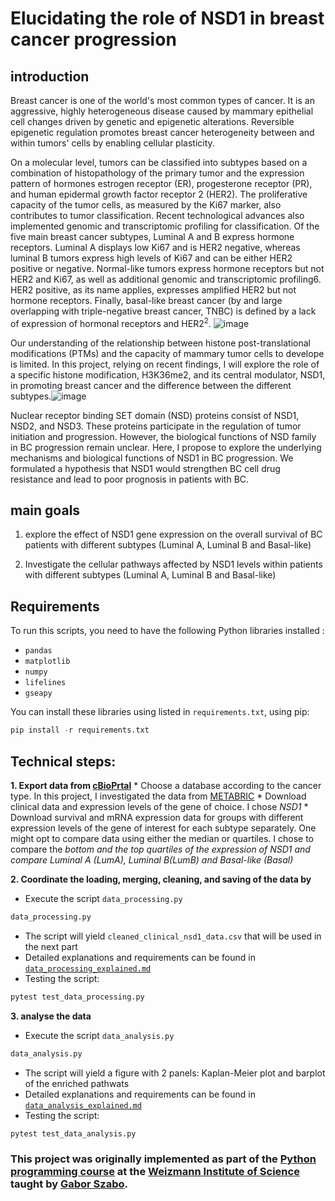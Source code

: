# Elucidating the role of NSD1  in breast cancer  progression

##  introduction
Breast cancer is one of the world's most common types of cancer. It is an aggressive, highly heterogeneous disease caused by mammary epithelial cell changes driven by genetic and epigenetic alterations. Reversible epigenetic regulation promotes breast cancer heterogeneity between and within tumors' cells by enabling cellular plasticity. 

On a molecular level, tumors can be classified into subtypes based on a combination of histopathology of the primary tumor and the expression pattern of hormones estrogen receptor (ER), progesterone receptor (PR), and human epidermal growth factor receptor 2 (HER2). The proliferative capacity of the tumor cells, as measured by the Ki67 marker, also contributes to tumor classification. Recent technological advances also implemented genomic and transcriptomic profiling for classification. Of the five main breast cancer subtypes, Luminal A and B express hormone receptors. Luminal A displays low Ki67 and is HER2 negative, whereas luminal B tumors express high levels of Ki67 and can be either HER2 positive or negative. Normal-like tumors express hormone receptors but not HER2 and Ki67, as well as additional genomic and transcriptomic profiling6. HER2 positive, as its name applies, expresses amplified HER2 but not hormone receptors. Finally, basal-like breast cancer (by and large overlapping with triple-negative breast cancer, TNBC) is defined by a lack of expression of hormonal receptors and HER2<sup>2</sup>.
![image](https://github.com/roisiegelman/Project/assets/166688546/e3e723d3-6f10-4aa7-87ad-461efc3558ea)

Our understanding of the relationship between histone post-translational modifications (PTMs) and the capacity of mammary tumor cells to develope is limited. In this project, relying on recent findings, I will explore the role of a specific histone modification, H3K36me2, and its central modulator, NSD1, in promoting breast cancer and the difference between the different subtypes.![image](https://github.com/roisiegelman/Project/assets/166688546/898795ce-b799-4cec-89cc-2ca37f4a3c0b)

Nuclear receptor binding SET domain (NSD) proteins consist of NSD1, NSD2, and NSD3. These proteins participate in the regulation of tumor initiation and progression. However, the biological functions of NSD family  in BC progression remain unclear. 
Here, I propose to explore the underlying mechanisms and biological functions of NSD1 in BC progression. We formulated a hypothesis that NSD1 would strengthen BC cell drug resistance and lead to poor prognosis in patients with BC.

##  main goals

1.  explore the effect of NSD1 gene expression on the overall survival of BC patients with different subtypes (Luminal A, Luminal B and Basal-like)
  
2. Investigate the cellular pathways affected by NSD1 levels within patients with different subtypes (Luminal A, Luminal B and Basal-like)   

## Requirements
To run this scripts, you need to have the following Python libraries installed :

- `pandas`
- `matplotlib`
- `numpy`
- `lifelines`
- `gseapy`

You can install these libraries using listed in `requirements.txt`, using pip:

```python
pip install -r requirements.txt
  ```

##  Technical steps:
**1. Export data from [cBioPrtal](https://www.cbioportal.org/)**
    * Choose a database according to the cancer type. In this project, I investigated the data from [METABRIC](https://www.cbioportal.org/study/summary?id=brca_metabric)
    * Download clinical data and expression levels of the gene of choice. I chose *NSD1*
    * Download survival and mRNA expression data for groups with different expression levels of the gene of interest for each subtype separately. One might opt to compare data using either the median or quartiles. 
      I chose to compare the *bottom and the top quartiles of the expression of NSD1 and compare Luminal A (LumA), Luminal B(LumB) and Basal-like (Basal)*

**2. Coordinate the loading, merging, cleaning, and saving of the data by** 
   * Execute the script `data_processing.py`
  ```python
 data_processing.py
```
   * The script will yield `cleaned_clinical_nsd1_data.csv` that will be used in the next part
   * Detailed explanations and requirements can be found in [`data_processing_explained.md`](https://github.com/roisiegelman/Project/blob/main/data_processing_explained.md)
   * Testing the script:
   ``` python
pytest test_data_processing.py
```
**3. analyse the data**
 * Execute the script `data_analysis.py`
  ```python
 data_analysis.py
```
   * The script will yield a figure with 2 panels: Kaplan-Meier plot and barplot of the enriched pathwats
   * Detailed explanations and requirements can be found in [`data_analysis_explained.md`](https://github.com/roisiegelman/Project/blob/main/data_analysis_explained.md)
   * Testing the script:
   ```python
pytest test_data_analysis.py
```




### This project was originally implemented as part of the [Python programming course](https://github.com/szabgab/wis-python-course-2024-04) at the [Weizmann Institute of Science](https://www.weizmann.ac.il/) taught by [Gabor Szabo](https://szabgab.com/).
